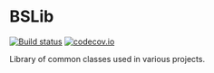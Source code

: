 # BSLib

[![Build status](https://ci.appveyor.com/api/projects/status/6fy7j31n1jm1meqh?svg=true)](https://ci.appveyor.com/project/Serg-Norseman/BSLib)
[![codecov.io](https://codecov.io/github/Serg-Norseman/BSLib/coverage.svg?branch=master)](https://codecov.io/github/Serg-Norseman/BSLib?branch=master)

Library of common classes used in various projects.
